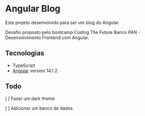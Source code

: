 # Angular Blog

Este projeto desenvolvido para ser um blog do Angular.

Desafio proposto pelo bootcamp Coding The Future Banco PAN - Desenvolvimento Frontend com Angular.

## Tecnologias

- TypeScript
- [Angular](https://github.com/angular/angular-cli) version 14.1.2.

## Todo

[ ] Fazer um dark theme

[ ] Adicionar um banco de dados